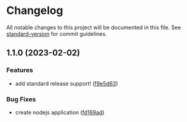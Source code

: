 # Changelog

All notable changes to this project will be documented in this file. See [standard-version](https://github.com/conventional-changelog/standard-version) for commit guidelines.

## 1.1.0 (2023-02-02)


### Features

* add standard release support! ([f9e5d63](https://github.com/larry-noriega/auto-changelog/commit/f9e5d63e2e04d7cbb4b2fb177df714e2f4353d2d))


### Bug Fixes

* create nodejs application ([fd169ad](https://github.com/larry-noriega/auto-changelog/commit/fd169ade86a4a9932f9bb6e5aea91d78f60d4d5f))
